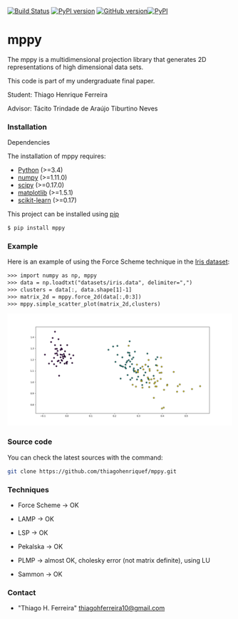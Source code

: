 [![Build Status](https://travis-ci.org/thiagohenriquef/mppy.svg?branch=master)](https://travis-ci.org/thiagohenriquef/mppy) [![PyPI version](https://badge.fury.io/py/mppy.svg)](https://badge.fury.io/py/mppy)  [![GitHub version](https://badge.fury.io/gh/thiagohenriquef%2Fmppy.png)](https://badge.fury.io/gh/thiagohenriquef%2Fmppy)[![PyPI](https://img.shields.io/pypi/dd/Django.svg)](https://pypi.python.org/pypi/mppy/)

mppy 
======
<!--[![PyPI](https://img.shields.io/pypi/pyversions/Django.svg)](https://github.com/thiagohenriquef/mpPy)-->

The mppy is a multidimensional projection library that generates 2D representations 
of high dimensional data sets.

This code is part of my undergraduate final paper. <p>
Student: Thiago Henrique Ferreira <p>
Advisor: Tácito Trindade de Araújo Tiburtino Neves <p>

### Installation
Dependencies

The installation of mppy requires:
- [Python](https://www.python.org/) (>=3.4)
- [numpy](http://www.numpy.org/) (>=1.11.0) 
- [scipy](https://www.scipy.org/) (>=0.17.0)
- [matplotlib](https://matplotlib.org/) (>=1.5.1) 
- [scikit-learn](http://scikit-learn.org/) (>=0.17)

This project can be installed using [pip](https://pypi.python.org/pypi/pip)
```sh
$ pip install mppy
```

### Example
Here is an example of using the Force Scheme technique in the [Iris dataset](https://github.com/thiagohenriquef/mppy/blob/master/datasets/iris.data):
```python3
>>> import numpy as np, mppy
>>> data = np.loadtxt("datasets/iris.data", delimiter=",")
>>> clusters = data[:, data.shape[1]-1]
>>> matrix_2d = mppy.force_2d(data[:,0:3])
>>> mppy.simple_scatter_plot(matrix_2d,clusters)
```
![projection](https://github.com/thiagohenriquef/mppy/blob/master/projection.png)

### Source code

You can check the latest sources with the command:
```sh
git clone https://github.com/thiagohenriquef/mppy.git
```

### Techniques
* Force Scheme -> OK <p>
* LAMP -> OK <p>
* LSP -> OK <p>
* Pekalska -> OK <p>
* PLMP -> almost OK, cholesky error (not matrix definite), using LU <p>
* Sammon -> OK <p>

### Contact
* "Thiago H. Ferreira" <thiagohferreira10@gmail.com>